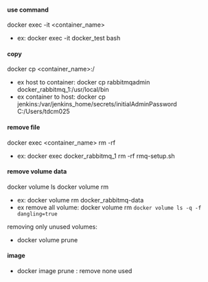 
#### use command
docker exec -it <container_name> <command>
- ex: docker exec -it docker_test bash

#### copy
docker cp <file> <container_name>:/<path>
- ex host to container: docker cp rabbitmqadmin docker_rabbitmq_1:/usr/local/bin
- ex container to host: docker cp jenkins:/var/jenkins_home/secrets/initialAdminPassword C:/Users/tdcm025

#### remove file
docker exec <container_name> rm -rf <file>
- ex: docker exec docker_rabbitmq_1 rm -rf rmq-setup.sh

#### remove volume data
docker volume ls
docker volume rm <name>
- ex: docker volume rm docker_rabbitmq-data
- ex remove all volume: docker volume rm `docker volume ls -q -f dangling=true`

removing only unused volumes:
- docker volume prune

#### image
- docker image prune : remove none used